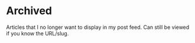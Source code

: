 # Archived

Articles that I no longer want to display in my post feed. Can still be viewed if you know the URL/slug.

